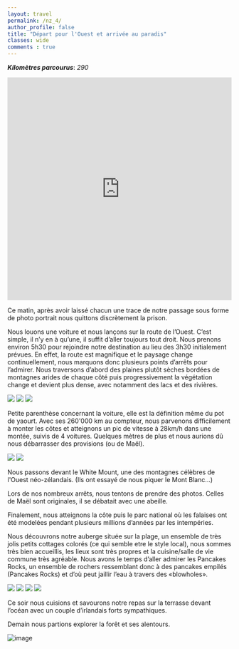 ```yaml
---
layout: travel
permalink: /nz_4/
author_profile: false
title: "Départ pour l'Ouest et arrivée au paradis"
classes: wide
comments : true
---
```


<!-- jQuery 1.8 or later, 33 KB -->
<script src="https://ajax.googleapis.com/ajax/libs/jquery/1.11.1/jquery.min.js"></script>

<!-- Fotorama from CDNJS, 19 KB -->
<link  href="https://cdnjs.cloudflare.com/ajax/libs/fotorama/4.6.4/fotorama.css" rel="stylesheet">
<script src="https://cdnjs.cloudflare.com/ajax/libs/fotorama/4.6.4/fotorama.js"></script>

***Kilomètres parcourus***: *290*

<iframe src="https://www.google.com/maps/d/u/0/embed?mid=1T0lHilnBgu8EFKowlLALH4gXdfzl6kFb" width="100%" height="500" frameBorder="0"></iframe>

<br>

Ce matin, après avoir laissé chacun une trace de notre passage sous forme de photo portrait nous quittons discrètement la prison. 

Nous louons une voiture et nous lançons sur la route de l’Ouest. C’est simple, il n’y en à qu’une, il suffit d’aller toujours tout droit. Nous prenons environ 5h30 pour rejoindre notre destination au lieu des 3h30 initialement prévues. En effet, la route est magnifique et le paysage change continuellement, nous marquons donc plusieurs points d’arrêts pour l’admirer. Nous traversons d’abord des plaines plutôt sèches bordées de montagnes arides de chaque côté puis progressivement la végétation change et devient plus dense, avec notamment des lacs et des rivières. 

<div class="fotorama">
  <img src="https://drive.google.com/uc?id=1gTYZwMP_Q2QyiPHvlcBHnss4uCA_vHKy">
  <img src="https://drive.google.com/uc?id=1Qur2QrHnNibdraPkyljCZdvNrB3S1pxK">
  <img src="https://drive.google.com/uc?id=1qRKMQlUPoRZWgmoiGTu7NCk7Ib-ugGK3">
</div>

Petite parenthèse concernant la voiture, elle est la définition même du pot de yaourt. Avec ses 260'000 km au compteur, nous parvenons difficilement à monter les côtes et atteignons un pic de vitesse à 28km/h dans une montée, suivis de 4 voitures. Quelques mètres de plus et nous aurions dû nous débarrasser des provisions (ou de Maël). 

<div class="fotorama">
  <img src="https://drive.google.com/uc?id=1RJz8kya3Rb07dIpJQY90a0UybmTZnoYN">
  <img src="https://drive.google.com/uc?id=15Oy1QOPlMVv3cKYk1T6K3jKHttUUsSki">
</div>

Nous passons devant le White Mount, une des montagnes célèbres de l'Ouest néo-zélandais. (Ils ont essayé de nous piquer le Mont Blanc...)


Lors de nos nombreux arrêts, nous tentons de prendre des photos. Celles de Maël sont originales, il se débatait avec une abeille.


Finalement, nous atteignons la côte puis le parc national où les falaises ont été modelées pendant plusieurs millions d’années par les intempéries.


Nous découvrons notre auberge située sur la plage, un ensemble de très jolis petits cottages colorés (ce qui semble etre le style local), nous sommes très bien accueillis, les lieux sont très propres et la cuisine/salle de vie commune très agréable. Nous avons le temps d’aller admirer les Pancakes Rocks, un ensemble de rochers ressemblant donc à des pancakes empilés (Pancakes Rocks) et d’où peut jaillir l’eau à travers des «blowholes». 

<div class="fotorama">
  <img src="https://drive.google.com/uc?id=1qLC2hKdPmw9w3FNNfflbnV12XfvmqgtR">
  <img src="https://drive.google.com/uc?id=1P5Qe0EbisKAuQI3acC3qSLBi9YMLYwSt">
  <img src="https://drive.google.com/uc?id=1nMtuduASvXlZ2ss5d9PG7lD4Exd2UeSX">
  <img src="https://drive.google.com/uc?id=1ecmOHNdEHmZBir_St9_YSSxGdjjgjcLz">
</div>

Ce soir nous cuisions et savourons notre repas sur la terrasse devant l’océan avec un couple d’irlandais forts sympathiques. 

Demain nous partions explorer la forêt et ses alentours.

![image](https://drive.google.com/uc?id=1qnCOi7GaXV9GYf7jEWS_Non79f1ctyda)